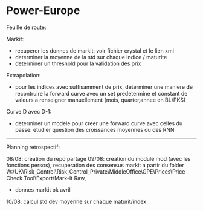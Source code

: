 # Power-Europe

Feuille de route:

Markit:
- recuperer les donnes de markit: voir fichier crystal et le lien xml
- determiner la moyenne de la std sur chaque indice / maturite
- determiner un threshold pour la validation des prix

Extrapolation:
- pour les indices avec suffisamment de prix, determiner une maniere de recontruire la forward curve avec un set predetermine et constant de valeurs a renseigner manuellement (mois, quarter,annee en BL/PKS)

Curve D avec D-1:
- determiner un modele pour creer une forward curve avec celles du passe: etudier question des croissances moyennes ou des RNN

--------------------------------------------------------------------------------------------------------------------------------------------------------
Planning retrospectif:

08/08: creation du repo partage
09/08: creation du module mod (avec les fonctions persos), recuperation des consensus markit a partir du folder W:\UK\Risk_Control\Risk_Control_Private\MiddleOffice\GPE\Prices\Price Check Tool\Export\Mark-It Raw,

- donnes markit ok avril

10/08: calcul std dev moyenne sur chaque maturit/index


